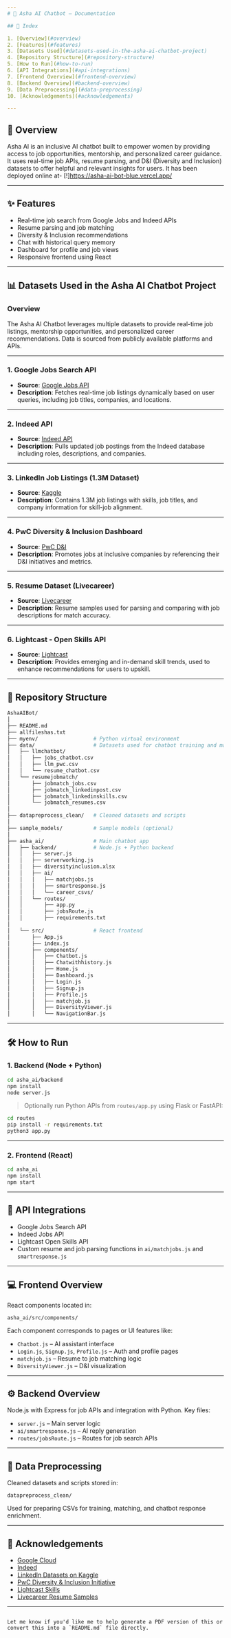 ```yaml
---
# 💬 Asha AI Chatbot – Documentation

## 📘 Index

1. [Overview](#overview)
2. [Features](#features)
3. [Datasets Used](#datasets-used-in-the-asha-ai-chatbot-project)
4. [Repository Structure](#repository-structure)
5. [How to Run](#how-to-run)
6. [API Integrations](#api-integrations)
7. [Frontend Overview](#frontend-overview)
8. [Backend Overview](#backend-overview)
9. [Data Preprocessing](#data-preprocessing)
10. [Acknowledgements](#acknowledgements)

---
```


## 🧠 Overview

Asha AI is an inclusive AI chatbot built to empower women by providing access to job opportunities, mentorship, and personalized career guidance. It uses real-time job APIs, resume parsing, and D&I (Diversity and Inclusion) datasets to offer helpful and relevant insights for users.
It has been deployed online at-
[!]https://asha-ai-bot-blue.vercel.app/

---

## ✨ Features

- Real-time job search from Google Jobs and Indeed APIs
- Resume parsing and job matching
- Diversity & Inclusion recommendations
- Chat with historical query memory
- Dashboard for profile and job views
- Responsive frontend using React

---

## 📊 Datasets Used in the Asha AI Chatbot Project

### **Overview**
The Asha AI Chatbot leverages multiple datasets to provide real-time job listings, mentorship opportunities, and personalized career recommendations. Data is sourced from publicly available platforms and APIs.

---

### **1. Google Jobs Search API**
- **Source**: [Google Jobs API](https://developers.google.com/jobs)
- **Description**: Fetches real-time job listings dynamically based on user queries, including job titles, companies, and locations.

---

### **2. Indeed API**
- **Source**: [Indeed API](https://www.indeed.com/publisher)
- **Description**: Pulls updated job postings from the Indeed database including roles, descriptions, and companies.

---

### **3. LinkedIn Job Listings (1.3M Dataset)**
- **Source**: [Kaggle](https://www.kaggle.com/datasets/1-3m-linkedin-jobs-skills)
- **Description**: Contains 1.3M job listings with skills, job titles, and company information for skill-job alignment.

---

### **4. PwC Diversity & Inclusion Dashboard**
- **Source**: [PwC D&I](https://www.pwc.com/gx/en/services/consulting/diversity-and-inclusion.html)
- **Description**: Promotes jobs at inclusive companies by referencing their D&I initiatives and metrics.

---

### **5. Resume Dataset (Livecareer)**
- **Source**: [Livecareer](https://www.livecareer.com/resumes)
- **Description**: Resume samples used for parsing and comparing with job descriptions for match accuracy.

---

### **6. Lightcast - Open Skills API**
- **Source**: [Lightcast](https://www.lighcast.com/)
- **Description**: Provides emerging and in-demand skill trends, used to enhance recommendations for users to upskill.

---

## 📁 Repository Structure

```bash
AshaAIBot/
│
├── README.md
├── allfileshas.txt
├── myenv/                  # Python virtual environment
├── data/                   # Datasets used for chatbot training and matching
│   ├── llmchatbot/
│   │   ├── jobs_chatbot.csv
│   │   ├── llm_pwc.csv
│   │   └── resume_chatbot.csv
│   └── resumejobmatch/
│       ├── jobmatch_jobs.csv
│       ├── jobmatch_linkedinpost.csv
│       ├── jobmatch_linkedinskills.csv
│       └── jobmatch_resumes.csv
│
├── datapreprocess_clean/   # Cleaned datasets and scripts
│
├── sample_models/          # Sample models (optional)
│
├── asha_ai/                # Main chatbot app
│   ├── backend/            # Node.js + Python backend
│   │   ├── server.js
│   │   ├── serverworking.js
│   │   ├── diversityinclusion.xlsx
│   │   ├── ai/
│   │   │   ├── matchjobs.js
│   │   │   ├── smartresponse.js
│   │   │   └── career_csvs/
│   │   └── routes/
│   │       ├── app.py
│   │       ├── jobsRoute.js
│   │       ├── requirements.txt
│
│   └── src/                # React frontend
│       ├── App.js
│       ├── index.js
│       ├── components/
│       │   ├── Chatbot.js
│       │   ├── Chatwithhistory.js
│       │   ├── Home.js
│       │   ├── Dashboard.js
│       │   ├── Login.js
│       │   ├── Signup.js
│       │   ├── Profile.js
│       │   ├── matchjob.js
│       │   ├── DiversityViewer.js
│       │   └── NavigationBar.js
```

---

## 🛠️ How to Run

### 1. Backend (Node + Python)
```bash
cd asha_ai/backend
npm install
node server.js
```

> Optionally run Python APIs from `routes/app.py` using Flask or FastAPI:
```bash
cd routes
pip install -r requirements.txt
python3 app.py
```

---

### 2. Frontend (React)
```bash
cd asha_ai
npm install
npm start
```

---

## 🔌 API Integrations

- Google Jobs Search API
- Indeed Jobs API
- Lightcast Open Skills API
- Custom resume and job parsing functions in `ai/matchjobs.js` and `smartresponse.js`

---

## 💻 Frontend Overview

React components located in:
```
asha_ai/src/components/
```

Each component corresponds to pages or UI features like:
- `Chatbot.js` – AI assistant interface
- `Login.js`, `Signup.js`, `Profile.js` – Auth and profile pages
- `matchjob.js` – Resume to job matching logic
- `DiversityViewer.js` – D&I visualization

---

## ⚙️ Backend Overview

Node.js with Express for job APIs and integration with Python.
Key files:
- `server.js` – Main server logic
- `ai/smartresponse.js` – AI reply generation
- `routes/jobsRoute.js` – Routes for job search APIs

---

## 🧼 Data Preprocessing

Cleaned datasets and scripts stored in:
```
datapreprocess_clean/
```
Used for preparing CSVs for training, matching, and chatbot response enrichment.

---

## 🙌 Acknowledgements

- [Google Cloud](https://cloud.google.com/)
- [Indeed](https://www.indeed.com/)
- [LinkedIn Datasets on Kaggle](https://www.kaggle.com/)
- [PwC Diversity & Inclusion Initiative](https://www.pwc.com/gx/en/services/consulting/diversity-and-inclusion.html)
- [Lightcast Skills](https://www.lighcast.com/)
- [Livecareer Resume Samples](https://www.livecareer.com/resumes)

---
```

Let me know if you'd like me to help generate a PDF version of this or convert this into a `README.md` file directly.
